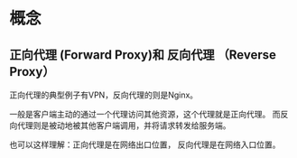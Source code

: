 # 概念

## 正向代理 (Forward Proxy)和 反向代理 （Reverse Proxy）

正向代理的典型例子有VPN，反向代理的则是Nginx。

一般是客户端主动的通过一个代理访问其他资源，这个代理就是正向代理。
而反向代理则是被动地被其他客户端调用，并将请求转发给服务端。

也可以这样理解：正向代理是在网络出口位置， 反向代理是在网络入口位置。

